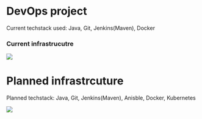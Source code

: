 # DevOps project

Current techstack used: Java, Git, Jenkins(Maven), Docker

### Current infrastrucutre

<img src="https://github-tstendara.s3.us-east-2.amazonaws.com/Screen+Shot+2021-01-13+at+11.26.09+AM.png">


# Planned infrastrcuture 

Planned techstack: Java, Git, Jenkins(Maven), Anisble, Docker, Kubernetes

<img src="https://github-tstendara.s3.us-east-2.amazonaws.com/Continuous+build.png"></img>
